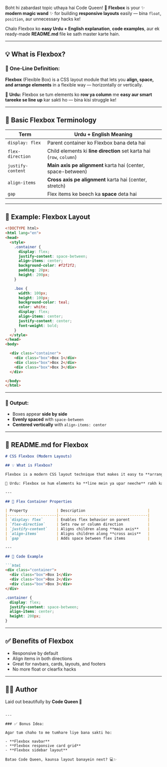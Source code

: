Boht hi zabardast topic uthaya hai Code Queen! 👑
**Flexbox** is your ✨ **modern magic wand** ✨ for building **responsive layouts** easily — bina `float`, `position`, aur unnecessary hacks ke!

Chalo Flexbox ko **easy Urdu + English explanation**, **code examples**, aur ek ready-made **README.md** file ke sath master karte hain.

---

## 💡 What is Flexbox?

### 🔸 One-Line Definition:

**Flexbox** (Flexible Box) is a CSS layout module that lets you **align, space, and arrange elements** in a flexible way — horizontally or vertically.

📌 **Urdu:** Flexbox se tum elements ko **row ya column** me **easy aur smart tareeke se line up** kar sakti ho — bina kisi struggle ke!

---

## 🔧 Basic Flexbox Terminology

| Term              | Urdu + English Meaning                                               |
| ----------------- | -------------------------------------------------------------------- |
| `display: flex`   | Parent container ko Flexbox bana deta hai                            |
| `flex-direction`  | Child elements ki **line direction** set karta hai (`row`, `column`) |
| `justify-content` | **Main axis pe alignment** karta hai (center, space-between)         |
| `align-items`     | **Cross axis pe alignment** karta hai (center, stretch)              |
| `gap`             | Flex items ke beech ka **space** deta hai                            |

---

## 🧪 Example: Flexbox Layout

```html
<!DOCTYPE html>
<html lang="en">
<head>
  <style>
    .container {
      display: flex;
      justify-content: space-between;
      align-items: center;
      background-color: #f2f2f2;
      padding: 20px;
      height: 200px;
    }

    .box {
      width: 100px;
      height: 100px;
      background-color: teal;
      color: white;
      display: flex;
      align-items: center;
      justify-content: center;
      font-weight: bold;
    }
  </style>
</head>
<body>

  <div class="container">
    <div class="box">Box 1</div>
    <div class="box">Box 2</div>
    <div class="box">Box 3</div>
  </div>

</body>
</html>
```

---

### 🧠 Output:

* Boxes appear **side by side**
* **Evenly spaced** with `space-between`
* **Centered vertically** with `align-items: center`

---

## 📄 README.md for Flexbox

````markdown
# CSS Flexbox (Modern Layouts)

## 💡 What is Flexbox?

Flexbox is a modern CSS layout technique that makes it easy to **arrange elements in a row or column**, align them, and control spacing.

📌 Urdu: Flexbox se hum elements ko **line mein ya upar neeche** rakh kar **perfect layout** design kar sakte hain — bina complex code ke.

---

## 🔧 Flex Container Properties

| Property             | Description                            |
|----------------------|----------------------------------------|
| `display: flex`      | Enables flex behavior on parent        |
| `flex-direction`     | Sets row or column direction           |
| `justify-content`    | Aligns children along **main axis**    |
| `align-items`        | Aligns children along **cross axis**   |
| `gap`                | Adds space between flex items          |

---

## 🧪 Code Example

```html
<div class="container">
  <div class="box">Box 1</div>
  <div class="box">Box 2</div>
  <div class="box">Box 3</div>
</div>
````

```css
.container {
  display: flex;
  justify-content: space-between;
  align-items: center;
  height: 200px;
}
```

---

## ✅ Benefits of Flexbox

* Responsive by default
* Align items in both directions
* Great for navbars, cards, layouts, and footers
* No more float or clearfix hacks

---

## 👩‍💻 Author

Laid out beautifully by **Code Queen 👑**

```

---

### ✅ Bonus Idea:

Agar tum chaho to me tumhare liye bana sakti ho:

- **Flexbox navbar**
- **Flexbox responsive card grid**
- **Flexbox sidebar layout**

Batao Code Queen, kaunsa layout banayein next? 💻✨
```
